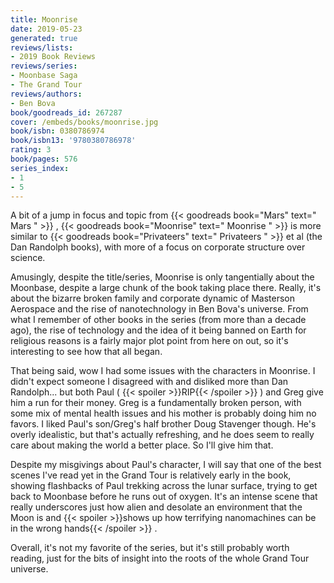 ```yaml
---
title: Moonrise
date: 2019-05-23
generated: true
reviews/lists:
- 2019 Book Reviews
reviews/series:
- Moonbase Saga
- The Grand Tour
reviews/authors:
- Ben Bova
book/goodreads_id: 267287
cover: /embeds/books/moonrise.jpg
book/isbn: 0380786974
book/isbn13: '9780380786978'
rating: 3
book/pages: 576
series_index:
- 1
- 5
---
```

A bit of a jump in focus and topic from {{< goodreads book="Mars" text=" Mars " >}} , {{< goodreads book="Moonrise" text=" Moonrise " >}} is more similar to {{< goodreads book="Privateers" text=" Privateers " >}} et al (the Dan Randolph books), with more of a focus on corporate structure over science.

Amusingly, despite the title/series, Moonrise is only tangentially about the Moonbase, despite a large chunk of the book taking place there. Really, it's about the bizarre broken family and corporate dynamic of Masterson Aerospace and the rise of nanotechnology in Ben Bova's universe. From what I remember of other books in the series (from more than a decade ago), the rise of technology and the idea of it being banned on Earth for religious reasons is a fairly major plot point from here on out, so it's interesting to see how that all began.

<!--more-->

That being said, wow I had some issues with the characters in Moonrise. I didn't expect someone I disagreed with and disliked more than Dan Randolph... but both Paul (  {{< spoiler >}}RIP{{< /spoiler >}}  ) and Greg give him a run for their money. Greg is a fundamentally broken person, with some mix of mental health issues and his mother is probably doing him no favors. I liked Paul's son/Greg's half brother Doug Stavenger though. He's overly idealistic, but that's actually refreshing, and he does seem to really care about making the world a better place. So I'll give him that.

Despite my misgivings about Paul's character, I will say that one of the best scenes I've read yet in the Grand Tour is relatively early in the book, showing flashbacks of Paul trekking across the lunar surface, trying to get back to Moonbase before he runs out of oxygen. It's an intense scene that really underscores just how alien and desolate an environment that the Moon is and  {{< spoiler >}}shows up how terrifying nanomachines can be in the wrong hands{{< /spoiler >}}  .

Overall, it's not my favorite of the series, but it's still probably worth reading, just for the bits of insight into the roots of the whole Grand Tour universe.